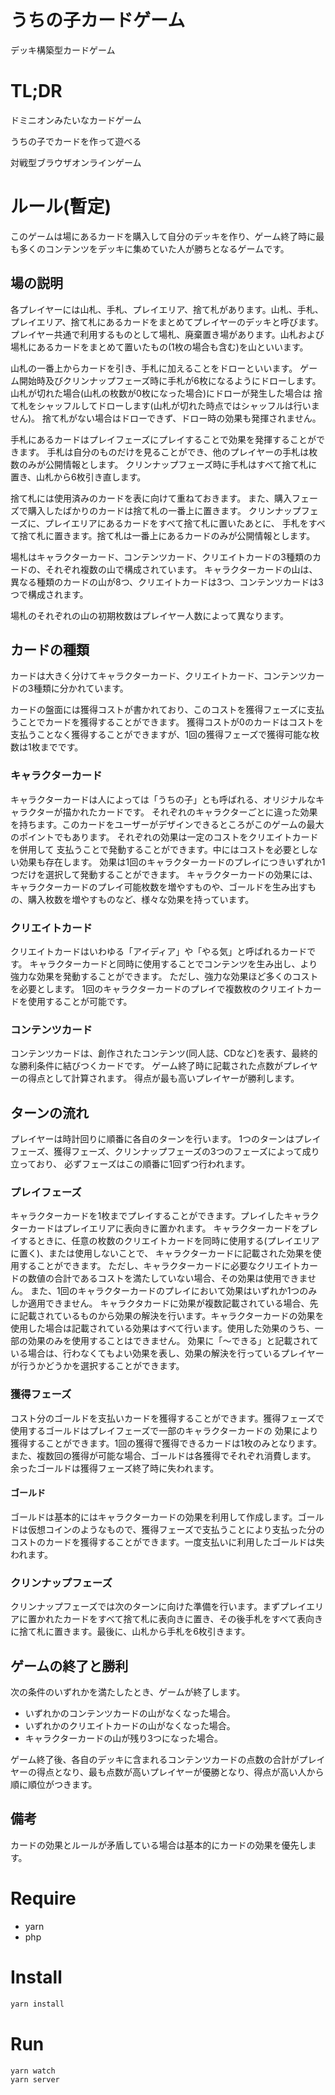 # うちの子カードゲーム
デッキ構築型カードゲーム

# TL;DR
ドミニオンみたいなカードゲーム

うちの子でカードを作って遊べる

対戦型ブラウザオンラインゲーム

# ルール(暫定)
このゲームは場にあるカードを購入して自分のデッキを作り、ゲーム終了時に最も多くのコンテンツをデッキに集めていた人が勝ちとなるゲームです。

## 場の説明
各プレイヤーには山札、手札、プレイエリア、捨て札があります。山札、手札、プレイエリア、捨て札にあるカードをまとめてプレイヤーのデッキと呼びます。プレイヤー共通で利用するものとして場札、廃棄置き場があります。山札および場札にあるカードをまとめて置いたもの(1枚の場合も含む)を山といいます。

山札の一番上からカードを引き、手札に加えることをドローといいます。
ゲーム開始時及びクリンナップフェーズ時に手札が6枚になるようにドローします。
山札が切れた場合(山札の枚数が0枚になった場合)にドローが発生した場合は
捨て札をシャッフルしてドローします(山札が切れた時点ではシャッフルは行いません)。
捨て札がない場合はドローできず、ドロー時の効果も発揮されません。

手札にあるカードはプレイフェーズにプレイすることで効果を発揮することができます。
手札は自分のものだけを見ることができ、他のプレイヤーの手札は枚数のみが公開情報とします。
クリンナップフェーズ時に手札はすべて捨て札に置き、山札から6枚引き直します。

捨て札には使用済みのカードを表に向けて重ねておきます。
また、購入フェーズで購入したばかりのカードは捨て札の一番上に置きます。
クリンナップフェーズに、プレイエリアにあるカードをすべて捨て札に置いたあとに、
手札をすべて捨て札に置きます。捨て札は一番上にあるカードのみが公開情報とします。

場札はキャラクターカード、コンテンツカード、クリエイトカードの3種類のカードの、それぞれ複数の山で構成されています。
キャラクターカードの山は、異なる種類のカードの山が8つ、クリエイトカードは3つ、コンテンツカードは3つで構成されます。

場札のそれぞれの山の初期枚数はプレイヤー人数によって異なります。

## カードの種類
カードは大きく分けてキャラクターカード、クリエイトカード、コンテンツカードの3種類に分かれています。

カードの盤面には獲得コストが書かれており、このコストを獲得フェーズに支払うことでカードを獲得することができます。
獲得コストが0のカードはコストを支払うことなく獲得することができますが、1回の獲得フェーズで獲得可能な枚数は1枚までです。

### キャラクターカード
キャラクターカードは人によっては「うちの子」とも呼ばれる、オリジナルなキャラクターが描かれたカードです。
それぞれのキャラクターごとに違った効果を持ちます。このカードをユーザーがデザインできるところがこのゲームの最大のポイントでもあります。
それぞれの効果は一定のコストをクリエイトカードを併用して
支払うことで発動することができます。中にはコストを必要としない効果も存在します。
効果は1回のキャラクターカードのプレイにつきいずれか1つだけを選択して発動することができます。
キャラクターカードの効果には、キャラクターカードのプレイ可能枚数を増やすものや、ゴールドを生み出すもの、購入枚数を増やすものなど、様々な効果を持っています。

### クリエイトカード
クリエイトカードはいわゆる「アイディア」や「やる気」と呼ばれるカードです。
キャラクターカードと同時に使用することでコンテンツを生み出し、より強力な効果を発動することができます。
ただし、強力な効果ほど多くのコストを必要とします。
1回のキャラクターカードのプレイで複数枚のクリエイトカードを使用することが可能です。

### コンテンツカード
コンテンツカードは、創作されたコンテンツ(同人誌、CDなど)を表す、最終的な勝利条件に結びつくカードです。
ゲーム終了時に記載された点数がプレイヤーの得点として計算されます。
得点が最も高いプレイヤーが勝利します。

## ターンの流れ
プレイヤーは時計回りに順番に各自のターンを行います。
1つのターンはプレイフェーズ、獲得フェーズ、クリンナップフェーズの3つのフェーズによって成り立っており、
必ずフェーズはこの順番に1回ずつ行われます。

### プレイフェーズ
キャラクターカードを1枚までプレイすることができます。プレイしたキャラクターカードはプレイエリアに表向きに置かれます。
キャラクターカードをプレイするときに、任意の枚数のクリエイトカードを同時に使用する(プレイエリアに置く)、または使用しないことで、
キャラクターカードに記載された効果を使用することができます。
ただし、キャラクターカードに必要なクリエイトカードの数値の合計であるコストを満たしていない場合、その効果は使用できません。
また、1回のキャラクターカードのプレイにおいて効果はいずれか1つのみしか適用できません。
キャラクタカードに効果が複数記載されている場合、先に記載されているものから効果の解決を行います。キャラクターカードの効果を使用した場合は記載されている効果はすべて行います。使用した効果のうち、一部の効果のみを使用することはできません。
効果に「～できる」と記載されている場合は、行わなくてもよい効果を表し、効果の解決を行っているプレイヤーが行うかどうかを選択することができます。

### 獲得フェーズ
コスト分のゴールドを支払いカードを獲得することができます。獲得フェーズで使用するゴールドはプレイフェーズで一部のキャラクターカードの
効果により獲得することができます。1回の獲得で獲得できるカードは1枚のみとなります。また、複数回の獲得が可能な場合、ゴールドは各獲得でそれぞれ消費します。
余ったゴールドは獲得フェーズ終了時に失われます。

#### ゴールド
ゴールドは基本的にはキャラクターカードの効果を利用して作成します。ゴールドは仮想コインのようなもので、獲得フェーズで支払うことにより支払った分のコストのカードを獲得することができます。一度支払いに利用したゴールドは失われます。

### クリンナップフェーズ
クリンナップフェーズでは次のターンに向けた準備を行います。まずプレイエリアに置かれたカードをすべて捨て札に表向きに置き、その後手札をすべて表向きに捨て札に置きます。最後に、山札から手札を6枚引きます。

## ゲームの終了と勝利
次の条件のいずれかを満たしたとき、ゲームが終了します。
- いずれかのコンテンツカードの山がなくなった場合。
- いずれかのクリエイトカードの山がなくなった場合。
- キャラクターカードの山が残り3つになった場合。

ゲーム終了後、各自のデッキに含まれるコンテンツカードの点数の合計がプレイヤーの得点となり、最も点数が高いプレイヤーが優勝となり、得点が高い人から順に順位がつきます。

## 備考
カードの効果とルールが矛盾している場合は基本的にカードの効果を優先します。


# Require
- yarn
- php

# Install
```bash
yarn install
```

# Run
```bash
yarn watch
yarn server
```
